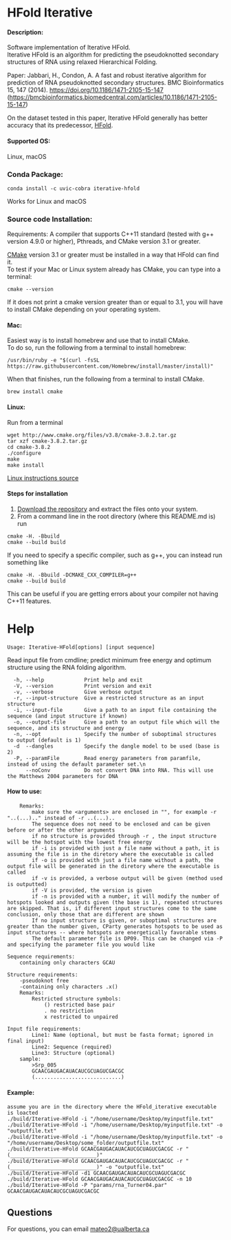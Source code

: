 # HFold Iterative

#### Description:
Software implementation of Iterative HFold.      
Iterative HFold is an algorithm for predicting the pseudoknotted secondary structures of RNA using relaxed Hierarchical Folding. 

Paper: Jabbari, H., Condon, A. A fast and robust iterative algorithm for prediction of RNA pseudoknotted secondary structures. BMC Bioinformatics 15, 147 (2014). https://doi.org/10.1186/1471-2105-15-147 (https://bmcbioinformatics.biomedcentral.com/articles/10.1186/1471-2105-15-147)

On the dataset tested in this paper, Iterative HFold generally has better accuracy that its predecessor, [HFold](https://github.com/HosnaJabbari/HFold).

#### Supported OS: 
Linux, macOS

### Conda Package:
```
conda install -c uvic-cobra iterative-hfold
```
Works for Linux and macOS

### Source code Installation:  
Requirements: A compiler that supports C++11 standard (tested with g++ version 4.9.0 or higher), Pthreads, and CMake version 3.1 or greater.    

[CMake](https://cmake.org/install/) version 3.1 or greater must be installed in a way that HFold can find it.    
To test if your Mac or Linux system already has CMake, you can type into a terminal:      
```
cmake --version
```
If it does not print a cmake version greater than or equal to 3.1, you will have to install CMake depending on your operating system.

#### Mac:    
Easiest way is to install homebrew and use that to install CMake.    
To do so, run the following from a terminal to install homebrew:      
```  
/usr/bin/ruby -e "$(curl -fsSL https://raw.githubusercontent.com/Homebrew/install/master/install)"   
```    
When that finishes, run the following from a terminal to install CMake.     
```   
brew install cmake   
``` 
#### Linux:    
Run from a terminal     
```
wget http://www.cmake.org/files/v3.8/cmake-3.8.2.tar.gz
tar xzf cmake-3.8.2.tar.gz
cd cmake-3.8.2
./configure
make
make install
```
[Linux instructions source](https://geeksww.com/tutorials/operating_systems/linux/installation/downloading_compiling_and_installing_cmake_on_linux.php)

#### Steps for installation   
1. [Download the repository](https://github.com/HosnaJabbari/HFold_iterative.git) and extract the files onto your system.
2. From a command line in the root directory (where this README.md is) run
```
cmake -H. -Bbuild
cmake --build build
```   
If you need to specify a specific compiler, such as g++, you can instead run something like   
```
cmake -H. -Bbuild -DCMAKE_CXX_COMPILER=g++
cmake --build build
```   
This can be useful if you are getting errors about your compiler not having C++11 features.

Help
========================================

```
Usage: Iterative-HFold[options] [input sequence]
```

Read input file from cmdline; predict minimum free energy and optimum structure using the RNA folding algorithm.


```
  -h, --help             Print help and exit
  -V, --version          Print version and exit
  -v, --verbose          Give verbose output
  -r, --input-structure  Give a restricted structure as an input structure
  -i, --input-file       Give a path to an input file containing the sequence (and input structure if known)
  -o, --output-file      Give a path to an output file which will the sequence, and its structure and energy
  -n, --opt              Specify the number of suboptimal structures to output (default is 1)
  -d  --dangles          Specify the dangle model to be used (base is 2)
  -P, --paramFile        Read energy parameters from paramfile, instead of using the default parameter set.\n
      --noConv           Do not convert DNA into RNA. This will use the Matthews 2004 parameters for DNA
```

#### How to use:

        Remarks:
            make sure the <arguments> are enclosed in "", for example -r "..(...).." instead of -r ..(...)..
            The sequence does not need to be enclosed and can be given before or after the other arguments
            if no structure is provided through -r , the input structure will be the hotspot with the lowest free energy
            if -i is provided with just a file name without a path, it is assuming the file is in the diretory where the executable is called
            if -o is provided with just a file name without a path, the output file will be generated in the diretory where the executable is called
            if -v is provided, a verbose output will be given (method used is outputted)
            if -V is provided, the version is given
            if -n is provided with a number, it will modify the number of hotspots looked and outputs given (the base is 1), repeated structures are skipped. That is, if different input structures come to the same conclusion, only those that are different are shown
            If no input structure is given, or suboptimal structures are greater than the number given, CParty generates hotspots to be used as input structures -- where hotspots are energetically favorable stems
            The default parameter file is DP09. This can be changed via -P and specifying the parameter file you would like
    
    Sequence requirements:
        containing only characters GCAU

    Structure requirements:
        -pseudoknot free
        -containing only characters .x()
        Remarks:
            Restricted structure symbols:
                () restricted base pair
                . no restriction
                x restricted to unpaired

    Input file requirements:
            Line1: Name (optional, but must be fasta format; ignored in final input)
            Line2: Sequence (required)
            Line3: Structure (optional)
        sample:
            >Srp_005
            GCAACGAUGACAUACAUCGCUAGUCGACGC
            (............................)

#### Example:
    assume you are in the directory where the HFold_iterative executable is loacted
    ./build/Iterative-HFold -i "/home/username/Desktop/myinputfile.txt"
    ./build/Iterative-HFold -i "/home/username/Desktop/myinputfile.txt" -o "outputfile.txt"
    ./build/Iterative-HFold -i "/home/username/Desktop/myinputfile.txt" -o "/home/username/Desktop/some_folder/outputfile.txt"
    ./build/Iterative-HFold GCAACGAUGACAUACAUCGCUAGUCGACGC -r "(____________________________)"
    ./build/Iterative-HFold GCAACGAUGACAUACAUCGCUAGUCGACGC -r "(____________________________)" -o "outputfile.txt"
    ./build/Iterative-HFold -d1 GCAACGAUGACAUACAUCGCUAGUCGACGC
    ./build/Iterative-HFold GCAACGAUGACAUACAUCGCUAGUCGACGC -n 10
    ./build/Iterative-HFold -P "params/rna_Turner04.par" GCAACGAUGACAUACAUCGCUAGUCGACGC 

    
## Questions
For questions, you can email mateo2@ualberta.ca
